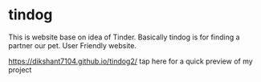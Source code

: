 # tindog
This is website base on idea of Tinder.
Basically tindog is for finding a partner our pet.
User Friendly website.





https://dikshant7104.github.io/tindog2/ tap here for a quick preview of my project
